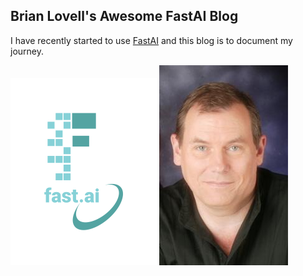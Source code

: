 ## Brian Lovell's Awesome FastAI Blog

I have recently started to use [FastAI](https://www.fast.ai) and this blog is to document my journey. 

![Image of fast.ai logo](images/logo.png)
![Image of Brian Lovell](images/Lovell_portrait_small.jpg)
